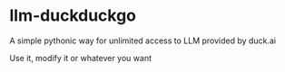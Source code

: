 # llm-duckduckgo
A simple pythonic way for unlimited access to LLM provided by duck.ai

Use it, modify it or whatever you want
